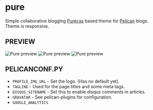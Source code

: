 pure
====

Simple collaborative blogging [Purecss](http:purecss.io) based theme for [Pelican](http://docs.getpelican.com/) blogs.
Theme is responsive.

## PREVIEW
![Pure preview](https://raw.github.com/danclaudiupop/pure/master/preview1.png)
![Pure preview](https://raw.github.com/danclaudiupop/pure/master/preview2.png)
![Pure preview](https://raw.github.com/danclaudiupop/pure/master/preview3.png)


## PELICANCONF.PY

* `PROFILE_IMG_URL` - Set the logo. (Has no default yet).
* `TAGLINE` - Used for the page titles and some meta tags.
* `DISQUS_SITENAME` - Set this to enable disqus comments in articles.
* `GRAVATAR` - See pelican-plugins for configuration.
* `GOOGLE_ANALYTICS`

